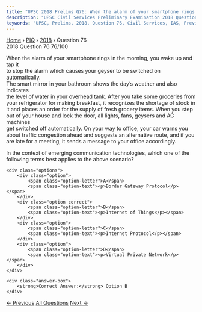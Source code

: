 ```yaml
---
title: "UPSC 2018 Prelims Q76: When the alarm of your smartphone rings in the morning, you..."
description: "UPSC Civil Services Preliminary Examination 2018 Question 76 with options and answer"
keywords: "UPSC, Prelims, 2018, Question 76, Civil Services, IAS, Previous Year Questions"
---
```


<nav class="breadcrumb">
    <a href="../../">Home</a>
    <span>›</span>
    <a href="../">PIQ</a>
    <span>›</span>
    <a href="./">2018</a>
    <span>›</span>
    <span>Question 76</span>
</nav>

<div class="question-header">
    <div class="question-meta">
        <span class="year-badge">2018</span>
        <span class="question-number">Question 76</span>
        <span class="progress">76/100</span>
    </div>
    <div class="progress-bar">
        <div class="progress-fill" style="width: 76.0%"></div>
    </div>
</div>

<div class="question-content">
    <div class="question-text">
        <p>When the alarm of your smartphone rings in the morning, you wake up and tap it<br />
to stop the alarm which causes your geyser to be switched on automatically.<br />
The smart mirror in your bathroom shows the day’s weather and also indicates<br />
the level of water in your overhead tank. After you take some groceries from<br />
your refrigerator for making breakfast, it recognizes the shortage of stock in<br />
it and places an order for the supply of fresh grocery items. When you step<br />
out of your house and lock the door, all lights, fans, geysers and AC machines<br />
get switched off automatically. On your way to office, your car warns you<br />
about traffic congestion ahead and suggests an alternative route, and if you<br />
are late for a meeting, it sends a message to your office accordingly.</p>
<p>In the context of emerging communication technologies, which one of the<br />
following terms best applies to the above scenario?</p>
    </div>
    
    <div class="options">
        <div class="option">
            <span class="option-letter">A</span>
            <span class="option-text"><p>Border Gateway Protocol</p></span>
        </div>
        <div class="option correct">
            <span class="option-letter">B</span>
            <span class="option-text"><p>Internet of Things</p></span>
        </div>
        <div class="option">
            <span class="option-letter">C</span>
            <span class="option-text"><p>Internet Protocol</p></span>
        </div>
        <div class="option">
            <span class="option-letter">D</span>
            <span class="option-text"><p>Virtual Private Network</p></span>
        </div>
    </div>

    <div class="answer-box">
        <strong>Correct Answer:</strong> Option B
    </div>
</div>

<div class="question-nav">
    <a href="../q075-which-of-the-following-statement-best-describes-ca/" class="nav-btn prev">← Previous</a>
    <a href="../" class="nav-btn center">All Questions</a>
    <a href="../q077-which-reference-to-solar-power-production-in-india/" class="nav-btn next">Next →</a>
</div>
